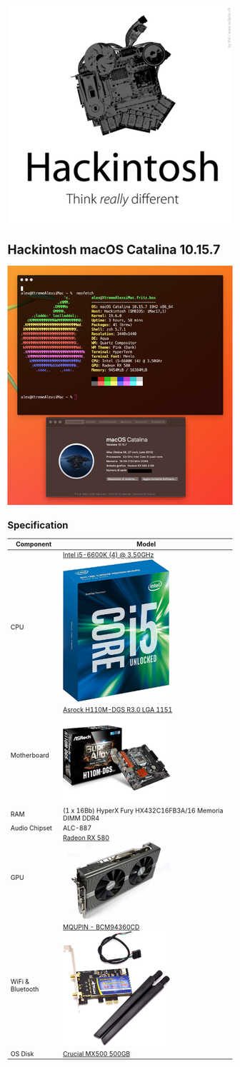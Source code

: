 <div style="text-align:center">
<img width="" alt="logo_kubernates" src="_img/hackintosh-logo.jpg">
</div>

# Hackintosh macOS Catalina 10.15.7

<div style="text-align:center">
<img width="720" alt="img_neofetch" src="_img/neofetch.png">
</div>


## Specification
| **Component** | **Model** |
| ------------- | --------- |
| CPU | [Intel i5-6600K (4) @ 3.50GHz](https://ark.intel.com/content/www/it/it/ark/products/88191/intel-core-i5-6600k-processor-6m-cache-up-to-3-90-ghz.html) <div style="text-align:"><img width="240" alt="bcm94360" src="_img/i5-6600k.jpg"></div> |
| Motherboard | [Asrock H110M-DGS R3.0 LGA 1151](https://www.asrock.com/mb/Intel/H110M-DGS%20R3.0/index.it.asp) <div style="text-align:"><img width="240" alt="bcm94360" src="_img/H110M-DGS.png"></div> |
| RAM | (1 x 16Bb) HyperX Fury HX432C16FB3A/16 Memoria DIMM DDR4 |
| Audio Chipset | ALC-887 |
| GPU | [Radeon RX 580](https://www.tomshw.it/hardware/test-radeon-rx-580-8gb) <div style="text-align:"><img width="240" alt="bcm94360" src="_img/sapphire-rx-580.jpg"></div> |
| WiFi & Bluetooth | [MQUPIN - BCM94360CD](https://www.amazon.it/MQUPIN-BCM94360CD-Wireless-Bluetooth-Necessario/dp/B081CFM2J4) <div style="text-align:"><img width="240" alt="bcm94360" src="_img/bcm94360.jpg"></div>  |
| OS Disk | [Crucial MX500 500GB](https://it.crucial.com/ssd/mx500/ct500mx500ssd1) |
